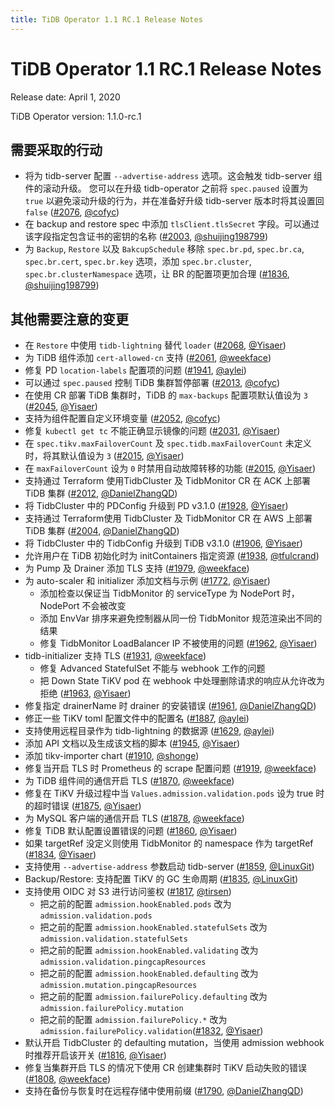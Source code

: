 ```yaml
---
title: TiDB Operator 1.1 RC.1 Release Notes
---
```


# TiDB Operator 1.1 RC.1 Release Notes

Release date: April 1, 2020

TiDB Operator version: 1.1.0-rc.1

## 需要采取的行动

- 将为 tidb-server 配置 `--advertise-address` 选项。这会触发 tidb-server 组件的滚动升级。 您可以在升级 tidb-operator 之前将 `spec.paused` 设置为 `true` 以避免滚动升级的行为，并在准备好升级 tidb-server 版本时将其设置回 `false` ([#2076](https://github.com/pingcap/tidb-operator/pull/2076), [@cofyc](https://github.com/cofyc))
- 在 backup and restore spec 中添加 `tlsClient.tlsSecret` 字段。可以通过该字段指定包含证书的密钥的名称 ([#2003](https://github.com/pingcap/tidb-operator/pull/2003), [@shuijing198799](https://github.com/shuijing198799))
- 为 `Backup`, `Restore` 以及 `BakcupSchedule` 移除 `spec.br.pd`, `spec.br.ca`, `spec.br.cert`, `spec.br.key` 选项，添加 `spec.br.cluster`, `spec.br.clusterNamespace` 选项，让 BR 的配置项更加合理 ([#1836](https://github.com/pingcap/tidb-operator/pull/1836), [@shuijing198799](https://github.com/shuijing198799))

## 其他需要注意的变更

- 在 `Restore` 中使用 `tidb-lightning` 替代 `loader` ([#2068](https://github.com/pingcap/tidb-operator/pull/2068), [@Yisaer](https://github.com/Yisaer))
- 为 TiDB 组件添加 `cert-allowed-cn` 支持 ([#2061](https://github.com/pingcap/tidb-operator/pull/2061), [@weekface](https://github.com/weekface))
- 修复 PD `location-labels` 配置项的问题 ([#1941](https://github.com/pingcap/tidb-operator/pull/1941), [@aylei](https://github.com/aylei))
- 可以通过 `spec.paused` 控制 TiDB 集群暂停部署 ([#2013](https://github.com/pingcap/tidb-operator/pull/2013), [@cofyc](https://github.com/cofyc))
- 在使用 CR 部署 TiDB 集群时，TiDB 的 `max-backups` 配置项默认值设为 `3` ([#2045](https://github.com/pingcap/tidb-operator/pull/2045), [@Yisaer](https://github.com/Yisaer))
- 支持为组件配置自定义环境变量  ([#2052](https://github.com/pingcap/tidb-operator/pull/2052), [@cofyc](https://github.com/cofyc))
- 修复 `kubectl get tc` 不能正确显示镜像的问题 ([#2031](https://github.com/pingcap/tidb-operator/pull/2031), [@Yisaer](https://github.com/Yisaer))
- 在 `spec.tikv.maxFailoverCount` 及 `spec.tidb.maxFailoverCount` 未定义时，将其默认值设为 `3` ([#2015](https://github.com/pingcap/tidb-operator/pull/2015), [@Yisaer](https://github.com/Yisaer))
- 在 `maxFailoverCount` 设为 `0` 时禁用自动故障转移的功能  ([#2015](https://github.com/pingcap/tidb-operator/pull/2015), [@Yisaer](https://github.com/Yisaer))
- 支持通过 Terraform 使用TidbCluster 及 TidbMonitor CR 在 ACK 上部署 TiDB 集群  ([#2012](https://github.com/pingcap/tidb-operator/pull/2012), [@DanielZhangQD](https://github.com/DanielZhangQD))
- 将 TidbCluster 中的 PDConfig 升级到 PD v3.1.0 ([#1928](https://github.com/pingcap/tidb-operator/pull/1928), [@Yisaer](https://github.com/Yisaer))
- 支持通过 Terraform使用 TidbCluster 及 TidbMonitor CR 在 AWS 上部署 TiDB 集群 ([#2004](https://github.com/pingcap/tidb-operator/pull/2004), [@DanielZhangQD](https://github.com/DanielZhangQD))
- 将 TidbCluster 中的 TidbConfig 升级到 TiDB v3.1.0 ([#1906](https://github.com/pingcap/tidb-operator/pull/1906), [@Yisaer](https://github.com/Yisaer))
- 允许用户在 TiDB 初始化时为 initContainers 指定资源 ([#1938](https://github.com/pingcap/tidb-operator/pull/1938), [@tfulcrand](https://github.com/tfulcrand))
- 为 Pump 及 Drainer 添加 TLS 支持 ([#1979](https://github.com/pingcap/tidb-operator/pull/1979), [@weekface](https://github.com/weekface))
- 为 auto-scaler 和 initializer 添加文档与示例 ([#1772](https://github.com/pingcap/tidb-operator/pull/1772), [@Yisaer](https://github.com/Yisaer))
    - 添加检查以保证当 TidbMonitor 的 serviceType 为 NodePort 时，NodePort 不会被改变
    - 添加 EnvVar 排序来避免控制器从同一份 TidbMonitor 规范渲染出不同的结果
    - 修复 TidbMonitor LoadBalancer IP 不被使用的问题 ([#1962](https://github.com/pingcap/tidb-operator/pull/1962), [@Yisaer](https://github.com/Yisaer))
- tidb-initializer 支持 TLS ([#1931](https://github.com/pingcap/tidb-operator/pull/1931), [@weekface](https://github.com/weekface))
    - 修复 Advanced StatefulSet 不能与 webhook 工作的问题
    - 把 Down State TiKV pod 在 webhook 中处理删除请求的响应从允许改为拒绝 ([#1963](https://github.com/pingcap/tidb-operator/pull/1963), [@Yisaer](https://github.com/Yisaer))
- 修复指定 drainerName 时 drainer 的安装错误 ([#1961](https://github.com/pingcap/tidb-operator/pull/1961), [@DanielZhangQD](https://github.com/DanielZhangQD))
- 修正一些 TiKV toml 配置文件中的配置名 ([#1887](https://github.com/pingcap/tidb-operator/pull/1887), [@aylei](https://github.com/aylei))
- 支持使用远程目录作为 tidb-lightning 的数据源 ([#1629](https://github.com/pingcap/tidb-operator/pull/1629), [@aylei](https://github.com/aylei))
- 添加 API 文档以及生成该文档的脚本 ([#1945](https://github.com/pingcap/tidb-operator/pull/1945), [@Yisaer](https://github.com/Yisaer))
- 添加 tikv-importer chart ([#1910](https://github.com/pingcap/tidb-operator/pull/1910), [@shonge](https://github.com/shonge))
- 修复当开启 TLS 时 Prometheus 的 scrape 配置问题 ([#1919](https://github.com/pingcap/tidb-operator/pull/1919), [@weekface](https://github.com/weekface))
- 为 TiDB 组件间的通信开启 TLS ([#1870](https://github.com/pingcap/tidb-operator/pull/1870), [@weekface](https://github.com/weekface))
- 修复在 TiKV 升级过程中当 `Values.admission.validation.pods` 设为 true 时的超时错误 ([#1875](https://github.com/pingcap/tidb-operator/pull/1875), [@Yisaer](https://github.com/Yisaer))
- 为 MySQL 客户端的通信开启 TLS ([#1878](https://github.com/pingcap/tidb-operator/pull/1878), [@weekface](https://github.com/weekface))
- 修复 TiDB 默认配置设置错误的问题 ([#1860](https://github.com/pingcap/tidb-operator/pull/1860), [@Yisaer](https://github.com/Yisaer))
- 如果 targetRef 没定义则使用 TidbMonitor 的 namespace 作为 targetRef ([#1834](https://github.com/pingcap/tidb-operator/pull/1834), [@Yisaer](https://github.com/Yisaer))
- 支持使用 `--advertise-address` 参数启动 tidb-server ([#1859](https://github.com/pingcap/tidb-operator/pull/1859), [@LinuxGit](https://github.com/LinuxGit))
- Backup/Restore: 支持配置 TiKV 的 GC 生命周期 ([#1835](https://github.com/pingcap/tidb-operator/pull/1835), [@LinuxGit](https://github.com/LinuxGit))
- 支持使用 OIDC 对 S3 进行访问鉴权 ([#1817](https://github.com/pingcap/tidb-operator/pull/1817), [@tirsen](https://github.com/tirsen))
    - 把之前的配置 `admission.hookEnabled.pods` 改为 `admission.validation.pods`
    - 把之前的配置 `admission.hookEnabled.statefulSets` 改为 `admission.validation.statefulSets`
    - 把之前的配置 `admission.hookEnabled.validating` 改为 `admission.validation.pingcapResources`
    - 把之前的配置 `admission.hookEnabled.defaulting` 改为 `admission.mutation.pingcapResources`
    - 把之前的配置 `admission.failurePolicy.defaulting` 改为 `admission.failurePolicy.mutation`
    - 把之前的配置 `admission.failurePolicy.*` 改为 `admission.failurePolicy.validation`([#1832](https://github.com/pingcap/tidb-operator/pull/1832), [@Yisaer](https://github.com/Yisaer))
- 默认开启 TidbCluster 的 defaulting mutation，当使用 admission webhook 时推荐开启该开关 ([#1816](https://github.com/pingcap/tidb-operator/pull/1816), [@Yisaer](https://github.com/Yisaer))
- 修复当集群开启 TLS 的情况下使用 CR 创建集群时 TiKV 启动失败的错误 ([#1808](https://github.com/pingcap/tidb-operator/pull/1808), [@weekface](https://github.com/weekface))
- 支持在备份与恢复时在远程存储中使用前缀 ([#1790](https://github.com/pingcap/tidb-operator/pull/1790), [@DanielZhangQD](https://github.com/DanielZhangQD))
